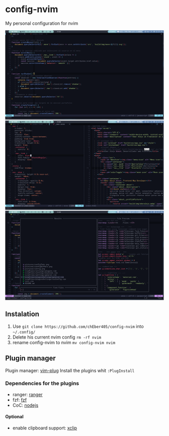 # config-nvim
My personal configuration for nvim

![Vim file edit](pictures/config.png)
![Vim tabs](pictures/configTabs.png)
![vim telescope](pictures/telescope.png)

## Instalation
1. Use `git clone https://github.com/chEber405/config-nvim` into `~/.config/`
1. Delete his current nvim config `rm -rf nvim`
1. rename config-nvim to nvim `mv config-nvim nvim`

## Plugin manager
Plugin manager: [vim-plug](https://github.com/junegunn/vim-plug)
Install the plugins whit `:PlugInstall`

### Dependencies for the plugins
- ranger:  [ranger](https://github.com/ranger/ranger)
- fzf: [fzf](https://github.com/junegunn/fzf)
- CoC: [nodejs](https://nodejs.org/en/download/)

#### Optional
- enable clipboard support: [xclip](https://archlinux.org/packages/extra/x86_64/xclip/)
